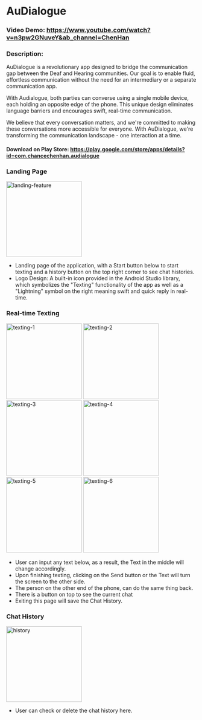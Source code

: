 # AuDialogue
### Video Demo:  https://www.youtube.com/watch?v=n3pw2GNuveY&ab_channel=ChenHan
### Description:

AuDialogue is a revolutionary app designed to bridge the communication gap between the Deaf and Hearing communities.
Our goal is to enable fluid, effortless communication without the need for an intermediary or a separate communication app.

With Audialogue, both parties can converse using a single mobile device, each holding an opposite edge of the phone. 
This unique design eliminates language barriers and encourages swift, real-time communication.

We believe that every conversation matters, and we're committed to making these conversations more accessible for everyone. 
With AuDialogue, we're transforming the communication landscape - one interaction at a time.

#### Download on Play Store: https://play.google.com/store/apps/details?id=com.chancechenhan.audialogue

### Landing Page
<img width="200" alt="landing-feature" src="https://github.com/Chen-Han-TX/AuDialogue/assets/73086331/abcd4e31-f24a-4748-91b6-6b19d8607c95">

- Landing page of the application, with a Start button below to start texting and a history button on the top right corner to see
chat histories.
- Logo Design: A built-in icon provided in the Android Studio library, which symbolizes the "Texting" functionality of the app as well as a "Lightning" symbol on the right meaning swift and quick reply in real-time.


### Real-time Texting
<img width="200" alt="texting-1" src="https://github.com/Chen-Han-TX/AuDialogue/assets/73086331/b320406f-12f5-4cf5-a2c3-8e0444d79523">
<img width="200" alt="texting-2" src="https://github.com/Chen-Han-TX/AuDialogue/assets/73086331/5c769d3a-0249-4549-b752-886a7e08561c">
<img width="200" alt="texting-3" src="https://github.com/Chen-Han-TX/AuDialogue/assets/73086331/954b9674-f9a9-4fbb-8dc5-644eaef41407">
<img width="200" alt="texting-4" src="https://github.com/Chen-Han-TX/AuDialogue/assets/73086331/d63ebfda-e056-469d-9fed-3499fc2e6c68">
<img width="200" alt="texting-5" src="https://github.com/Chen-Han-TX/AuDialogue/assets/73086331/c5b68474-de37-4e49-9d08-b6bf968aaf5a">
<img width="200" alt="texting-6" src="https://github.com/Chen-Han-TX/AuDialogue/assets/73086331/329f6885-183c-428c-a358-cce3ced03e88">

- User can input any text below, as a result, the Text in the middle will change accordingly.
- Upon finishing texting, clicking on the Send button or the Text will turn the screen to the other side.
- The person on the other end of the phone, can do the same thing back.
- There is a button on top to see the current chat
- Exiting this page will save the Chat History.

### Chat History
<img width="200" alt="history" src="https://github.com/Chen-Han-TX/AuDialogue/assets/73086331/4350144e-04dc-4c5b-b546-79062e199a22">

- User can check or delete the chat history here.


